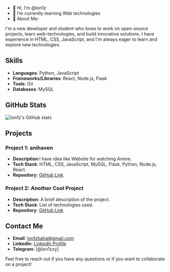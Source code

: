 - 👋 Hi, I’m @lon1z
- 🌱 I’m currently learning Web technologies
- 👀 About Me:

I'm a new developer and student who loves to work on open-source projects, learn web-technologies, and build innovative solutions. 
I have experience in HTML, CSS, JavaScript, and I'm always eager to learn and explore new technologies.

## Skills

- **Languages**: Python, JavaScript
- **Frameworks/Libraries**: React, Node.js, Flask
- **Tools**: Git
- **Databases**: MySQL

## GitHub Stats

![lon1z's GitHub stats](https://github-readme-stats.vercel.app/api?username=lon1z&show_icons=true&theme=radical)

## Projects

### Project 1: anihaven
- **Description**:I have idea like Website for watching Anime.
- **Tech Stack**: HTML, CSS, JavaScript, MySQL, Flask, Python, Node.js, React.
- **Repository**: [GitHub Link](https://github.com/lon1z/awesome-project)

### Project 2: Another Cool Project
- **Description**: A brief description of the project.
- **Tech Stack**: List of technologies used.
- **Repository**: [GitHub Link](https://github.com/lon1z/another-cool-project)

## Contact Me

- **Email**: [lon1zhaha@gmail.com](mailto:lon1zhaha@gmail.com)
- **LinkedIn**: [LinkedIn Profile](https://www.linkedin.com/in/%D0%B8%D0%B2%D0%B0%D0%BD-%D0%BD%D0%B5%D0%B4%D0%B7%D0%B2%D0%B5%D1%86%D0%BA%D0%B8%D0%B9-a916b9355/)
- **Telegram**: [@lon1zzy]

Feel free to reach out if you have any questions or if you want to collaborate on a project!
<!---
lon1z/lon1z is a ✨ special ✨ repository because its `README.md` (this file) appears on your GitHub profile.
You can click the Preview link to take a look at your changes.
--->
